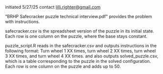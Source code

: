 initiated 5/27/25
contact lilli.righter@gmail.com

"BRHP Safecracker puzzle technical interview.pdf" provides the problem with instructions.

safecracker.csv is the spreadsheet version of the puzzle in its initial state. Each row is one column on the puzzle, where the base stays constant.

puzzle_script.R reads in the safecracker.csv and 
  outputs instructions in the following format:
  Turn wheel 1 XX times, turn wheel 2 XX times, turn wheel 3 XX times, and turn wheel 4 XX times.
  and also outputs solved_puzzle.csv, which is a table corresponding to the puzzle in the solved configuration. 
  Each row is one column on the puzzle and adds up to 50.
